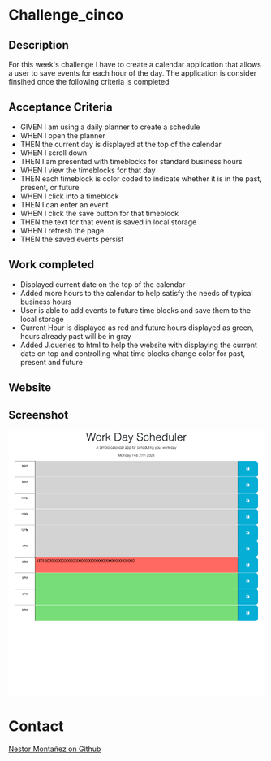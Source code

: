 # Challenge_cinco
## Description 
For this week's challenge I have to create a calendar application that allows a user to save events for each hour of the day. The application is consider finsihed once the following criteria is completed

 ## Acceptance Criteria
* GIVEN I am using a daily planner to create a schedule
* WHEN I open the planner
* THEN the current day is displayed at the top of the calendar
* WHEN I scroll down
* THEN I am presented with timeblocks for standard business hours
* WHEN I view the timeblocks for that day
* THEN each timeblock is color coded to indicate whether it is in the past, present, or future
* WHEN I click into a timeblock
* THEN I can enter an event
* WHEN I click the save button for that timeblock
* THEN the text for that event is saved in local storage
* WHEN I refresh the page
* THEN the saved events persist

 ## Work completed
* Displayed current date on the top of the calendar 
* Added more hours to the calendar to help satisfy the needs of typical business hours
* User is able to add events to future time blocks and save them to the local storage 
* Current Hour is displayed as red and future hours displayed as green, hours already past will be in gray
* Added J.queries to html to help the website with displaying the current date on top and controlling what time blocks change color for past, present and future

 ## Website 

 ## Screenshot
![screenshot](assets/img/_Users_nestormontanez_bootcamp_Challenge_cinco_index.html.png)
 # Contact
 [Nestor Montañez on Github](https://github.com/Nuno0123)
